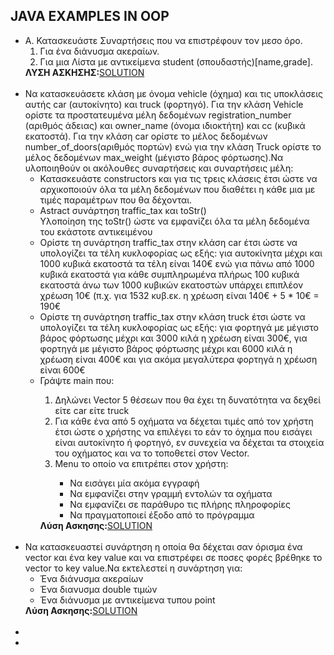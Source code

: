 <html>
<body>
<h2>JAVA EXAMPLES IN OOP</h2>
<ul>
<li> A. Κατασκευάστε Συναρτήσεις που να
επιστρέφουν τoν μεσο όρο. <ol>
<li>Για ένα διάνυσμα ακεραίων.</li>
<li>Για μια Λίστα με αντικείμενα student (σπουδαστής)[name,grade].</li>
</ol>
  <b>ΛΥΣΗ ΑΣΚΗΣΗΣ:</b><a href="https://github.com/vasnastos/Object_Oriented_Programming-CPP-Java/tree/main/JAVA/EXAMPLE_1">SOLUTION</a>
  <br>
  <br>
<li>Να κατασκευάσετε κλάση με όνομα vehicle (όχημα) και τις υποκλάσεις αυτής car (αυτοκίνητο) και truck (φορτηγό).
Για την κλάση Vehicle ορίστε τα προστατευμένα μέλη δεδομένων registration_number (αριθμός άδειας) και
owner_name (όνομα ιδιοκτήτη) και cc (κυβικά εκατοστά). Για την κλάση car ορίστε το μέλος δεδομένων
number_of_doors(αριθμός πορτών) ενώ για την κλάση Truck ορίστε το μέλος δεδομένων max_weight (μέγιστο βάρος
φόρτωσης).Να υλοποιηθούν οι ακόλουθες συναρτήσεις και συναρτήσεις μέλη:<br><ul>
  <li>Κατασκευάστε constructors και για τις τρεις κλάσεις έτσι ώστε να αρχικοποιούν όλα τα μέλη δεδομένων που
διαθέτει η κάθε μια με τιμές παραμέτρων που θα δέχονται.</li>
  <li>Astract συνάρτηση traffic_tax και toStr()</li>
  </li>Υλοποίηση της toStr() ώστε να εμφανίζει όλα τα μέλη δεδομένα του εκάστοτε αντικειμένου</li>
  <li>Ορίστε τη συνάρτηση traffic_tax στην κλάση car έτσι ώστε να υπολογίζει τα τέλη κυκλοφορίας ως εξής: για
αυτοκίνητα μέχρι και 1000 κυβικά εκατοστά τα τέλη είναι 140€ ενώ για πάνω από 1000 κυβικά εκατοστά για
κάθε συμπληρωμένα πλήρως 100 κυβικά εκατοστά άνω των 1000 κυβικών εκατοστών υπάρχει επιπλέον
χρέωση 10€ (π.χ. για 1532 κυβ.εκ. η χρέωση είναι 140€ + 5 * 10€ = 190€</li>
 <li>Ορίστε τη συνάρτηση traffic_tax στην κλάση truck έτσι ώστε να υπολογίζει τα τέλη κυκλοφορίας ως εξής: για
φορτηγά με μέγιστο βάρος φόρτωσης μέχρι και 3000 κιλά η χρέωση είναι 300€, για φορτηγά με μέγιστο
βάρος φόρτωσης μέχρι και 6000 κιλά η χρέωση είναι 400€ και για ακόμα μεγαλύτερα φορτηγά η χρέωση
είναι 600€</li>
  <li>Γράψτε main που:</li>
  <ol>
    <li>Δηλώνει Vector 5 θέσεων που θα έχει τη δυνατότητα να δεχθεί είτε car είτε
truck</li>
    <li>Για κάθε ένα από 5 οχήματα να δέχεται τιμές από τον χρήστη έτσι ώστε ο χρήστης να επιλέγει το εάν
το όχημα που εισάγει είναι αυτοκίνητο ή φορτηγό, εν συνεχεία να δέχεται τα στοιχεία του οχήματος
και να το τοποθετεί στον Vector.</li>
    <li>Menu το οποίο να επιτρέπει στον χρήστη:</li>
    <ul>
      <li>Να εισάγει μία ακόμα εγγραφή</li>
      <li>Να εμφανίζει στην γραμμή εντολών τα οχήματα</li>
      <li>Να εμφανίζει σε παράθυρο τις πλήρης πληροφορίες</li>
      <li>Να πραγματοποιεί έξοδο από το πρόγραμμα</li>
      </ul>
    </ol>
  <b>Λύση Ασκησης:</b><a href="https://github.com/vasnastos/Object_Oriented_Programming-CPP-Java/tree/main/JAVA/EXAMPLE_2">SOLUTION</a>
  </ul>
  <br>
<li>Να κατασκευαστεί συνάρτηση η οποία θα δέχεται σαν όρισμα ένα vector και ένα key value και να επιστρέφει σε ποσες φορές βρέθηκε το vector το key value.Να εκτελεστεί η συνάρτηση για:
<ul>
<li>Ένα διάνυσμα ακεραίων</li>
<li>Ένα διανυσμα double τιμών</li>
<li>Ένα διάνυσμα με αντικείμενα τυπου point</li>
</ul>
</li>
<b>Λύση Ασκησης:</b><a href="https://github.com/vasnastos/Object_Oriented_Programming-CPP-Java/tree/main/JAVA/EXAMPLE_3">SOLUTION</a>
<br>
<br>
<li></li>
<li></li>
</ul>
</body>
</html>
